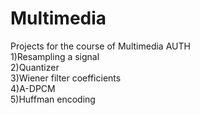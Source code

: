 # Multimedia
Projects for the course of Multimedia AUTH  
1)Resampling a signal  
2)Quantizer  
3)Wiener filter coefficients  
4)A-DPCM  
5)Huffman encoding
